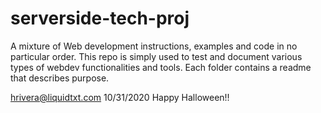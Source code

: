 # serverside-tech-proj

A mixture of Web development instructions, examples and code in no particular order.
This repo is simply used to test and document various types of webdev
functionalities and tools.  Each folder contains a readme that describes purpose.

hrivera@liquidtxt.com 10/31/2020 Happy Halloween!!
